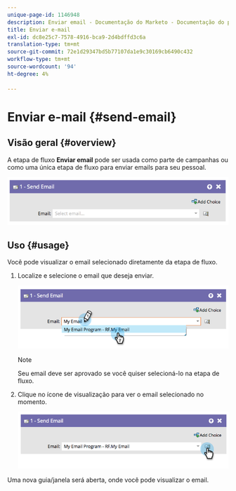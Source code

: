 ```yaml
---
unique-page-id: 1146948
description: Enviar email - Documentação do Marketo - Documentação do produto
title: Enviar e-mail
exl-id: dc8e25c7-7578-4916-bca9-2d4bdffd3c6a
translation-type: tm+mt
source-git-commit: 72e1d29347bd5b77107da1e9c30169cb6490c432
workflow-type: tm+mt
source-wordcount: '94'
ht-degree: 4%

---
```


# Enviar e-mail {#send-email}

## Visão geral {#overview}

A etapa de fluxo **Enviar email** pode ser usada como parte de campanhas ou como uma única etapa de fluxo para enviar emails para seu pessoal.

![](assets/image2014-9-22-10-3a8-3a11.png)

## Uso {#usage}

Você pode visualizar o email selecionado diretamente da etapa de fluxo.

1. Localize e selecione o email que deseja enviar.

   ![](assets/image2014-9-22-10-3a8-3a15.png)

   >[!NOTE]
   >
   >Seu email deve ser aprovado se você quiser selecioná-lo na etapa de fluxo.

1. Clique no ícone de visualização para ver o email selecionado no momento.

   ![](assets/image2014-9-22-10-3a8-3a22.png)

Uma nova guia/janela será aberta, onde você pode visualizar o email.
